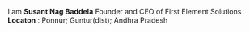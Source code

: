 I am **Susant Nag Baddela** 
Founder and CEO of First Element Solutions
**Locaton** : Ponnur; Guntur(dist); Andhra Pradesh

